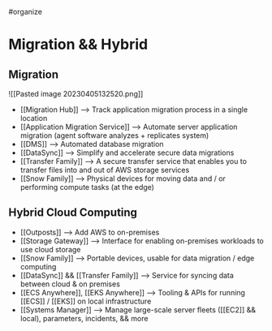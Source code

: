 #organize 
# Migration && Hybrid

## Migration
![[Pasted image 20230405132520.png]]
- [[Migration Hub]] --> Track application migration process in a single location
- [[Application Migration Service]] --> Automate server application migration (agent software analyzes + replicates system) 
- [[DMS]] --> Automated database migration
- [[DataSync]] --> Simplify and accelerate secure data migrations
- [[Transfer Family]] --> A secure transfer service that enables you to transfer files into and out of AWS storage services
- [[Snow Family]] --> Physical devices for moving data and / or performing compute tasks (at the edge)


## Hybrid Cloud Computing
- [[Outposts]] --> Add AWS to on-premises
- [[Storage Gateway]] --> Interface for enabling on-premises workloads to use cloud storage
- [[Snow Family]] --> Portable devices, usable for data migration / edge computing
- [[DataSync]] && [[Transfer Family]] --> Service for syncing data between cloud & on premises
- [[ECS Anywhere]], [[EKS Anywhere]] --> Tooling & APIs for running [[ECS]] / [[EKS]] on local infrastructure
- [[Systems Manager]] --> Manage large-scale server fleets ([[EC2]] && local), parameters, incidents, && more
